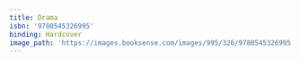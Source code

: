 ```yaml
---
title: Drama
isbn: '9780545326995'
binding: Hardcover
image_path: 'https://images.booksense.com/images/995/326/9780545326995.jpg'
---
```



